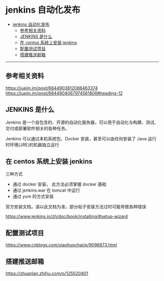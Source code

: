 # jenkins 自动化发布

- [jenkins 自动化发布](#jenkins-自动化发布)
  - [参考相关资料](#参考相关资料)
  - [JENKINS 是什么](#jenkins-是什么)
  - [在 centos 系统上安装 jenkins](#在-centos-系统上安装-jenkins)
  - [配置测试项目](#配置测试项目)
  - [搭建推送邮箱](#搭建推送邮箱)

---

## 参考相关资料

https://juejin.im/post/6844903812088463374
https://juejin.im/post/6844904067974561806#heading-12

## JENKINS 是什么

Jenkins 是一个自包含的、开源的自动化服务器，可以用于自动化与构建、测试、交付或部署软件相关的各种任务。

Jenkins 可以通过本机系统包、Docker 安装，甚至可以由任何安装了 Java 运行时环境(JRE)的机器独立运行

## 在 centos 系统上安装 jenkins

三种方式

- 通过 docker 安装， 此方法必须掌握 docker 基础
- 通过 jenkins.war 在 tomcat 中运行
- 通过 yum 的方式安装

官方安装文档，请以此文档为准，部分帖子安装方法过时可能导致各种错误

https://www.jenkins.io/zh/doc/book/installing/#setup-wizard

## 配置测试项目

https://www.cnblogs.com/xiaohuochai/p/9096873.html

## 搭建推送邮箱

https://zhuanlan.zhihu.com/p/125020401
